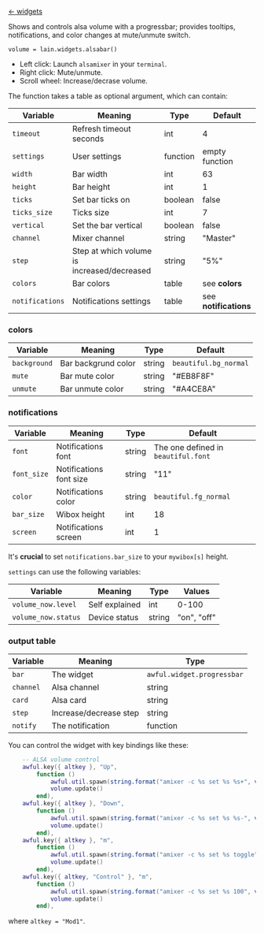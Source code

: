 [<- widgets](https://github.com/copycat-killer/lain/wiki/Widgets)

Shows and controls alsa volume with a progressbar; provides tooltips, notifications, and color changes at mute/unmute switch.

	volume = lain.widgets.alsabar()

* Left click: Launch `alsamixer` in your `terminal`.
* Right click: Mute/unmute.
* Scroll wheel: Increase/decrase volume.

The function takes a table as optional argument, which can contain:

Variable | Meaning | Type | Default
--- | --- | --- | ---
`timeout` | Refresh timeout seconds | int | 4
`settings` | User settings | function | empty function
`width` | Bar width | int | 63
`height` | Bar height | int | 1
`ticks` | Set bar ticks on | boolean | false
`ticks_size` | Ticks size | int | 7
`vertical` | Set the bar vertical | boolean | false
`channel` | Mixer channel | string | "Master" 
`step` | Step at which volume is increased/decreased | string | "5%"
`colors` | Bar colors | table | see **colors**
`notifications` | Notifications settings | table | see **notifications**

### colors

Variable | Meaning | Type | Default
--- | --- | --- | ---
`background` | Bar backgrund color | string | `beautiful.bg_normal`
`mute` | Bar mute color | string | "#EB8F8F"
`unmute` | Bar unmute color | string | "#A4CE8A"

### notifications

Variable | Meaning | Type | Default
--- | --- | --- | ---
`font` | Notifications font | string | The one defined in `beautiful.font`
`font_size` | Notifications font size | string | "11"
`color` | Notifications color | string | `beautiful.fg_normal`
`bar_size` | Wibox height | int | 18
`screen` | Notifications screen | int | 1

It's **crucial** to set `notifications.bar_size` to your `mywibox[s]` height.

`settings` can use the following variables:

Variable | Meaning | Type | Values
--- | --- | --- | ---
`volume_now.level` | Self explained | int | 0-100
`volume_now.status` | Device status | string | "on", "off"
### output table

Variable | Meaning | Type
--- | --- | ---
`bar` | The widget | `awful.widget.progressbar`
`channel` | Alsa channel | string
`card` | Alsa card | string
`step` | Increase/decrease step | string
`notify` | The notification | function

You can control the widget with key bindings like these:

```lua
    -- ALSA volume control
    awful.key({ altkey }, "Up",
        function ()
            awful.util.spawn(string.format("amixer -c %s set %s %s+", volume.card, volume.channel, volume.step))
            volume.update()
        end),
    awful.key({ altkey }, "Down",
        function ()
            awful.util.spawn(string.format("amixer -c %s set %s %s-", volume.card, volume.channel, volume.step))
            volume.update()
        end),
    awful.key({ altkey }, "m",
        function ()
            awful.util.spawn(string.format("amixer -c %s set %s toggle", volume.card, volume.channel))
            volume.update()
        end),
    awful.key({ altkey, "Control" }, "m",
        function ()
            awful.util.spawn(string.format("amixer -c %s set %s 100", volume.card, volume.channel))
            volume.update()
        end),
```

where `altkey = "Mod1"`.